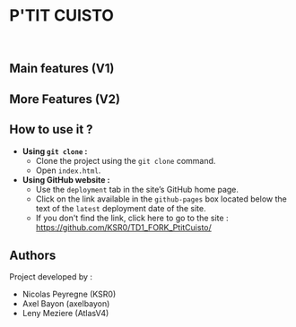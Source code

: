 # P'TIT CUISTO

<br>

## Main features (V1)

## More Features (V2)

## How to use it ?
- **Using `git clone` :**
  - Clone the project using the `git clone` command.
  - Open `index.html`.
- **Using GitHub website :**
  - Use the `deployment` tab in the site’s GitHub home page.
  - Click on the link available in the `github-pages` box located below the text of the `latest` deployment date of the site.
  - If you don't find the link, click here to go to the site : https://github.com/KSR0/TD1_FORK_PtitCuisto/
  
## Authors
Project developed by :
- Nicolas Peyregne (KSR0)
- Axel Bayon (axelbayon)
- Leny Meziere (AtlasV4)

